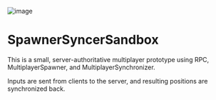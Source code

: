 ![image](https://github.com/elnachoes/SpawnerSyncerSandbox/assets/31595608/98e672ae-e333-4b9a-9057-e2ce8c65eef9)

# SpawnerSyncerSandbox

This is a small, server-authoritative multiplayer prototype using RPC, MultiplayerSpawner, and MultiplayerSynchronizer.

Inputs are sent from clients to the server, and resulting positions are synchronized back. 
